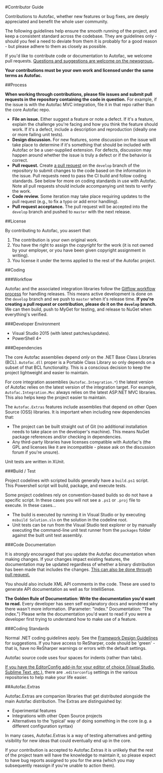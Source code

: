 #Contributor Guide

Contributions to Autofac, whether new features or bug fixes, are deeply appreciated and benefit the whole user community.

The following guidelines help ensure the smooth running of the project, and keep a consistent standard across the codebase. They are guidelines only - should you feel a need to deviate from them it is probably for a good reason - but please adhere to them as closely as possible.

If you'd like to contribute code or documentation to Autofac, we welcome pull requests. [Questions and suggestions are welcome on the newsgroup.](https://groups.google.com/forum/#!forum/autofac>).

**Your contributions must be your own work and licensed under the same terms as Autofac.**

##Process

**When working through contributions, please file issues and submit pull requests in the repository containing the code in question.** For example, if the issue is with the Autofac MVC integration, file it in that repo rather than the core Autofac repo.

- **File an issue.** Either suggest a feature or note a defect. If it's a feature, explain the challenge you're facing and how you think the feature should work. If it's a defect, include a description and reproduction (ideally one or more failing unit tests).
- **Design discussion.** For new features, some discussion on the issue will take place to determine if it's something that should be included with Autofac or be a user-supplied extension. For defects, discussion may happen around whether the issue is truly a defect or if the behavior is correct.
- **Pull request.** Create [a pull request](https://help.github.com/articles/using-pull-requests/) on the `develop` branch of the repository to submit changes to the code based on the information in the issue. Pull requests need to pass the CI build and follow coding standards. See below for more on coding standards in use with Autofac. Note all pull requests should include accompanying unit tests to verify the work.
- **Code review.** Some iteration may take place requiring updates to the pull request (e.g., to fix a typo or add error handling).
- **Pull request acceptance.** The pull request will be accepted into the `develop` branch and pushed to `master` with the next release.

##License

By contributing to Autofac, you assert that:

1. The contribution is your own original work.
2. You have the right to assign the *copyright* for the work (it is not owned by your employer, or you have been given copyright assignment in writing).
3. You license it under the terms applied to the rest of the Autofac project.

##Coding

###Workflow

Autofac and the associated integration libraries follow the [Gitflow workflow process](https://www.atlassian.com/git/tutorials/comparing-workflows/gitflow-workflow/) for handling releases. This means active development is done on the `develop` branch and we push to `master` when it's release time. **If you're creating a pull request or contribution, please do it on the `develop` branch.** We can then build, push to MyGet for testing, and release to NuGet when everything's verified.

###Developer Environment

- Visual Studio 2015 (with latest patches/updates).
- PowerShell 4+

###Dependencies

The core Autofac assemblies depend _only_ on the .NET Base Class Libraries (BCL). `Autofac.dll` proper is a Portable Class Library so only depends on a subset of that BCL functionality. This is a conscious decision to keep the project lightweight and easier to maintain.

For core integration assemblies (`Autofac.Integration.*`) the latest version of Autofac relies on the latest version of the integration target. For example, `Autofac.Integration.Mvc` always relies on the latest ASP.NET MVC libraries. This also helps keep the project easier to maintain.

The `Autofac.Extras` features include assemblies that depend on other Open Source (OSS) libraries. It is important when including new dependencies that:

- The project can be built straight out of Git (no additional installation needs to take place on the developer's machine). This means NuGet package references and/or checking in dependencies.
- Any third-party libraries have licenses compatible with Autofac's (the GPL and licenses like it are incompatible - please ask on the discussion forum if you're unsure).

Unit tests are written in XUnit.

###Build / Test

Project codelines with scripted builds generally have a `build.ps1` script. This Powershell script will build, package, and execute tests.

Some project codelines rely on convention-based builds so do not have a specific script. In these cases you will not see a `.ps1` or `.proj` file to execute. In these cases...

- The build is executed by running it in Visual Studio or by executing `msbuild Solution.sln` on the solution in the codeline root.
- Unit tests can be run from the Visual Studio test explorer or by manually executing the command-line unit test runner from the `packages` folder against the built unit test assembly.

###Code Documentation

It is *strongly* encouraged that you update the Autofac documentation when making changes. If your changes impact existing features, the documentation may be updated regardless of whether a binary distribution has been made that includes the changes. [This can also be done through pull request.](https://github.com/autofac/Documentation)

You should also include XML API comments in the code. These are used to generate API documentation as well as for IntelliSense.

**The Golden Rule of Documentation: Write the documentation you'd want to read.** Every developer has seen self explanatory docs and wondered why there wasn't more information. (Parameter: "index." Documentation: "The index.") Please write the documentation you'd want to read if you were a developer first trying to understand how to make use of a feature.

###Coding Standards

Normal .NET coding guidelines apply. See the [Framework Design Guidelines](https://msdn.microsoft.com/en-us/library/ms229042.aspx>) for suggestions. If you have access to ReSharper, code should be 'green' - that is, have no ReSharper warnings or errors with the default settings.

Autofac source code uses four spaces for indents (rather than tabs).

[If you have the EditorConfig add-in for your editor of choice (Visual Studio, Sublime Text, etc.)](https://editorconfig.org/), there are `.editorconfig` settings in the various repositories to help make your life easier.

##Autofac.Extras

Autofac.Extras are companion libraries that get distributed alongside the main Autofac distribution. The Extras are distinguished by:

- Experimental features
- Integrations with other Open Source projects
- Alternatives to the 'typical' way of doing something in the core (e.g. a different configuration syntax)

In many cases, Autofac.Extras is a way of testing alternatives and getting visibility for new ideas that could eventually end up in the core.

If your contribution is accepted to Autofac.Extras it is unlikely that the rest of the project team will have the knowledge to maintain it, so please expect to have bug reports assigned to you for the area (which you may subsequently reassign if you're unable to action them).